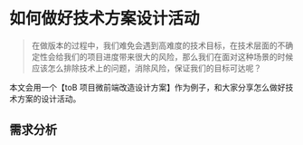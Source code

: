 # 如何做好技术方案设计活动

> 在做版本的过程中，我们难免会遇到高难度的技术目标，在技术层面的不确定性会给我们的项目进度带来很大的风险，那么我们在面对这种场景的时候应该怎么排除技术上的问题，消除风险，保证我们的目标可达呢？

本文会用一个【toB 项目微前端改造设计方案】作为例子，和大家分享怎么做好技术方案的设计活动。



## 需求分析



